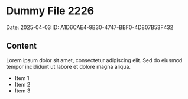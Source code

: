 # Dummy File 2226

Date: 2025-04-03
ID: A1D6CAE4-9B30-4747-BBF0-4D807B53F432

## Content

Lorem ipsum dolor sit amet, consectetur adipiscing elit.
Sed do eiusmod tempor incididunt ut labore et dolore magna aliqua.

* Item 1
* Item 2
* Item 3

